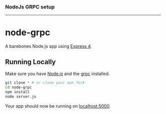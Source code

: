 ### NodeJs GRPC setup

---

# node-grpc

A barebones Node.js app using [Express 4](http://expressjs.com/).

## Running Locally

Make sure you have [Node.js](http://nodejs.org/) and the [grpc](https://grpc.io/) installed.

```sh
git clone * # or clone your own fork
cd node-grpc
npm install
node server.js
```

Your app should now be running on [localhost:5000](http://localhost:50051/).